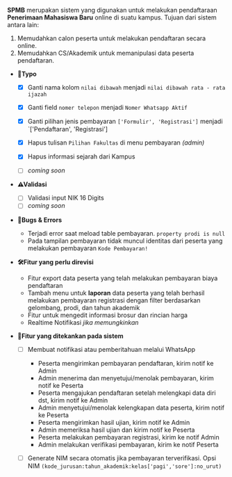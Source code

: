 
**SPMB** merupakan sistem yang digunakan untuk melakukan pendaftaraan **Penerimaan Mahasiswa Baru** online di suatu kampus. Tujuan dari sistem antara lain: 

1. Memudahkan calon peserta untuk melakukan pendaftaran secara online.
2. Memudahkan CS/Akademik untuk memanipulasi data peserta pendaftaran.


- **📝Typo**
	- [x] Ganti nama kolom `nilai dibawah` menjadi `nilai dibawah rata - rata ijazah`  
	- [x] Ganti field `nomer telepon` menjadi `Nomer Whatsapp Aktif` 
	- [x] Ganti pilihan jenis pembayaran `['Formulir', 'Registrasi']` menjadi `['Pendaftaran', 'Registrasi']

	- [x] Hapus tulisan `Pilihan Fakultas` di menu pembayaran *(admin)* 
	- [x] Hapus informasi sejarah dari Kampus
	- [ ] *coming soon* 

- **⚠Validasi**
	- [ ] Validasi input NIK 16 Digits
	- [ ] *coming soon*

- **👾Bugs & Errors**
	- Terjadi error saat meload  table pembayaran. `property prodi is null` 
	- Pada tampilan pembayaran tidak muncul identitas dari peserta yang melakukan pembayaran `Kode Pembayaran!` 
	
- **🛠Fitur yang perlu direvisi**
	- Fitur export data peserta yang telah melakukan pembayaran biaya pendaftaran
	- Tambah menu untuk **laporan** data peserta yang telah berhasil melakukan pembayaran registrasi dengan filter berdasarkan gelombang, prodi, dan tahun akademik
	- Fitur untuk mengedit informasi brosur dan rincian harga
	- Realtime Notifikasi *jika memungkinkan*
	
- **💎Fitur yang ditekankan pada sistem**
	- [ ] Membuat notifikasi atau pemberitahuan melalui WhatsApp
		- Peserta mengirimkan pembayaran pendaftaran, kirim notif ke Admin
		- Admin menerima dan menyetujui/menolak pembayaran, kirim notif ke Peserta
		- Peserta mengajukan pendaftaran setelah melengkapi data diri dst, kirim notif ke Admin
		- Admin menyetujui/menolak kelengkapan data peserta, kirim notif ke Peserta
		- Peserta mengirimkan hasil ujian, kirim notif ke Admin
		- Admin memeriksa hasil ujian dan kirim notif ke Peserta
		- Peserta melakukan pembayaran registrasi, kirim ke notif Admin
		- Admin melakukan verifikasi pembayaran, kirim ke notif Peserta
	- [ ] Generate NIM secara otomatis jika pembayaran terverifikasi. Opsi NIM `(kode_jurusan:tahun_akademik:kelas['pagi','sore']:no_urut)`
	
